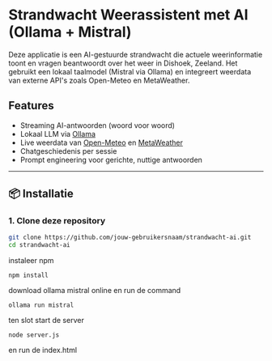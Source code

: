 #  Strandwacht Weerassistent met AI (Ollama + Mistral)

Deze applicatie is een AI-gestuurde strandwacht die actuele weerinformatie toont en vragen beantwoordt over het weer in Dishoek, Zeeland. Het gebruikt een lokaal taalmodel (Mistral via Ollama) en integreert weerdata van externe API's zoals Open-Meteo en MetaWeather.

##  Features

-  Streaming AI-antwoorden (woord voor woord)
-  Lokaal LLM via [Ollama](https://ollama.com/)
-  Live weerdata van [Open-Meteo](https://open-meteo.com/) en [MetaWeather](https://www.metaweather.com/)
-  Chatgeschiedenis per sessie
-  Prompt engineering voor gerichte, nuttige antwoorden



---

## 📦 Installatie

### 1. Clone deze repository

```bash
git clone https://github.com/jouw-gebruikersnaam/strandwacht-ai.git
cd strandwacht-ai
```
instaleer npm
```
npm install
```
download ollama mistral online en run de command
```
ollama run mistral
```
ten slot start de server
```
node server.js
```

en run de index.html
